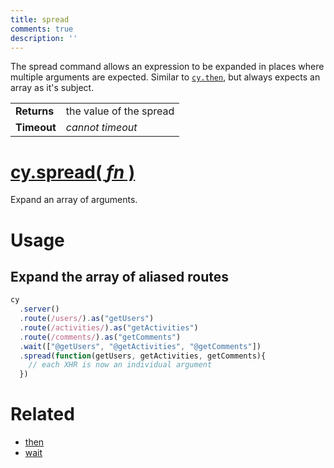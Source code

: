 ```yaml
---
title: spread
comments: true
description: ''
---
```


The spread command allows an expression to be expanded in places where multiple arguments are expected. Similar to [`cy.then`](https://on.cypress.io/api/then), but always expects an array as it's subject.

| | |
|--- | --- |
| **Returns** | the value of the spread |
| **Timeout** | *cannot timeout* |

# [cy.spread( *fn* )](#section-usage)

Expand an array of arguments.

# Usage

## Expand the array of aliased routes

```javascript
cy
  .server()
  .route(/users/).as("getUsers")
  .route(/activities/).as("getActivities")
  .route(/comments/).as("getComments")
  .wait(["@getUsers", "@getActivities", "@getComments"])
  .spread(function(getUsers, getActivities, getComments){
    // each XHR is now an individual argument
  })
```

# Related

- [then](https://on.cypress.io/api/then)
- [wait](https://on.cypress.io/api/wait)
